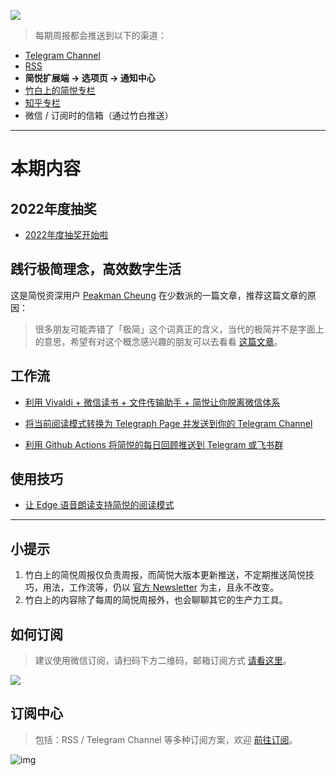 ![](https://z3.ax1x.com/2021/11/25/oAVJSA.png)

> 每期周报都会推送到以下的渠道：

- [Telegram Channel](https://t.me/simpread/333)
- [RSS](https://rss.simpread.pro/feed)
- **简悦扩展端 → 选项页 → 通知中心**
- [竹白上的简悦专栏](https://simpread.zhubai.love)
- [知乎专栏](https://zhuanlan.zhihu.com/p/466595616)
- 微信 / 订阅时的信箱（通过竹白推送）

***

# 本期内容

## 2022年度抽奖

- [2022年度抽奖开始啦](https://zhuanlan.zhihu.com/p/465758152)

## 践行极简理念，高效数字生活

这是简悦资深用户 [Peakman Cheung](https://sspai.com/u/jindunwaiting/updates) 在少数派的一篇文章，推荐这篇文章的原因：

> 很多朋友可能弄错了「极简」这个词真正的含义，当代的极简并不是字面上的意思，希望有对这个概念感兴趣的朋友可以去看看 [这篇文章](https://sspai.com/post/71200)。

## 工作流

- [利用 Vivaldi + 微信读书 + 文件传输助手 + 简悦让你脱离微信体系](https://github.com/Kenshin/simpread/discussions/3404)

- [将当前阅读模式转换为 Telegraph Page 并发送到你的 Telegram Channel](https://github.com/Kenshin/simpread/discussions/3337)
- [利用 Github Actions 将简悦的每日回顾推送到 Telegram 或飞书群](https://github.com/Kenshin/simpread/discussions/3383)

## 使用技巧

- [让 Edge 语音朗读支持简悦的阅读模式](https://github.com/Kenshin/simpread/discussions/3387)

***

## 小提示

1. 竹白上的简悦周报仅负责周报，而简悦大版本更新推送，不定期推送简悦技巧，用法，工作流等，仍以 [官方 Newsletter](http://newsletter.simpread.pro/ ) 为主，且永不改变。
2. 竹白上的内容除了每周的简悦周报外，也会聊聊其它的生产力工具。

## 如何订阅

> 建议使用微信订阅，请扫码下方二维码，邮箱订阅方式 [请看这里](https://simpread.zhubai.love/)。

![](https://z3.ax1x.com/2021/11/22/Izu2Sf.png)

## 订阅中心

> 包括：RSS / Telegram Channel 等多种订阅方案，欢迎 [前往订阅](https://simpread.pro/subscribe)。

![img](https://imgs.zhubai.love/d0e806ddd44c42018b77780e3e0f1e64.png)